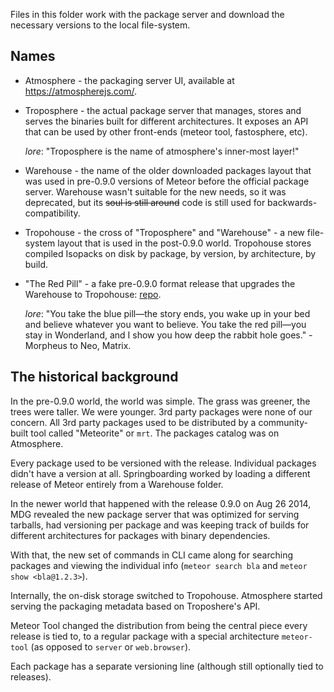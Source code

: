 Files in this folder work with the package server and download the necessary
versions to the local file-system.

## Names

- Atmosphere - the packaging server UI, available at <https://atmospherejs.com/>.
- Troposphere - the actual package server that manages, stores and serves the
  binaries built for different architectures. It exposes an API that can be used
  by other front-ends (meteor tool, fastosphere, etc).

  _lore_: "Troposphere is the name of atmosphere's inner-most layer!"

- Warehouse - the name of the older downloaded packages layout that was used in
  pre-0.9.0 versions of Meteor before the official package server. Warehouse
  wasn't suitable for the new needs, so it was deprecated, but its
  ~~soul is still around~~ code is still used for backwards-compatibility.
- Tropohouse - the cross of "Troposphere" and "Warehouse" - a new file-system
  layout that is used in the post-0.9.0 world. Tropohouse stores compiled
  Isopacks on disk by package, by version, by architecture, by build.
- "The Red Pill" - a fake pre-0.9.0 format release that upgrades the Warehouse
  to Tropohouse: [repo](https://github.com/meteor/meteor-red-pill).

  _lore_: "You take the blue pill—the story ends, you wake up in your bed and
  believe whatever you want to believe. You take the red pill—you stay in
  Wonderland, and I show you how deep the rabbit hole goes." - Morpheus to Neo,
  Matrix.

## The historical background

In the pre-0.9.0 world, the world was simple. The grass was greener, the trees
were taller. We were younger. 3rd party packages were none of our concern. All
3rd party packages used to be distributed by a community-built tool called
"Meteorite" or `mrt`. The packages catalog was on Atmosphere.

Every package used to be versioned with the release. Individual packages didn't
have a version at all. Springboarding worked by loading a different release of
Meteor entirely from a Warehouse folder.

In the newer world that happened with the release 0.9.0 on Aug 26 2014, MDG
revealed the new package server that was optimized for serving tarballs, had
versioning per package and was keeping track of builds for different
architectures for packages with binary dependencies.

With that, the new set of commands in CLI came along for searching packages and
viewing the individual info (`meteor search bla` and `meteor show <bla@1.2.3>`).

Internally, the on-disk storage switched to Tropohouse. Atmosphere started
serving the packaging metadata based on Troposhere's API.

Meteor Tool changed the distribution from being the central piece every release
is tied to, to a regular package with a special architecture `meteor-tool`
(as opposed to `server` or `web.browser`).

Each package has a separate versioning line (although still optionally tied to
releases).
